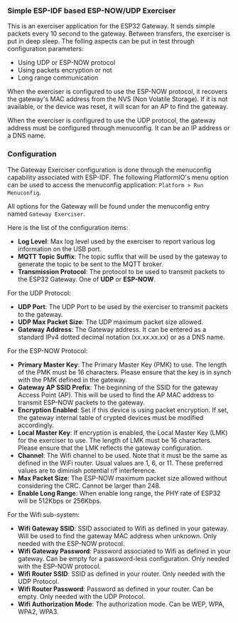 ### Simple ESP-IDF based ESP-NOW/UDP Exerciser

This is an exerciser application for the ESP32 Gateway. It sends simple packets every 10 second to the gateway. Between transfers, the exerciser is put in deep sleep. The folling aspects can be put in test through configuration parameters:

- Using UDP or ESP-NOW protocol
- Using packets encryption or not
- Long range communication

When the exerciser is configured to use the ESP-NOW protocol, it recovers the gateway's MAC address from the NVS (Non Volatile Storage). If it is not available, or the device was reset, it will scan for an AP to find the gateway.

When the exerciser is configured to use the UDP protocol, the gateway address must be configured through menuconfig. It can be an IP address or a DNS name.

### Configuration

The Gateway Exerciser configuration is done through the menuconfig capability associated with ESP-IDF. The following PlatformIO's menu option can be used to access the menuconfig application: `Platform > Run Menuconfig`.

All options for the Gateway will be found under the menuconfig entry named `Gateway Exerciser`.

Here is the list of the configuration items:

- **Log Level**: Max log level used by the exerciser to report various log information on the USB port.
- **MQTT Topic Suffix**: The topic suffix that will be used by the gateway to generate the topic to be sent to the MQTT broker.
- **Transmission Protocol**: The protocol to be used to transmit packets to the ESP32 Gateway. One of **UDP** or **ESP-NOW**.

For the UDP Protocol:
- **UDP Port**: The UDP Port to be used by the exerciser to transmit packets to the gateway.
- **UDP Max Packet Size**: The UDP maximum packet size allowed.
- **Gateway Address**: The Gateway address. It can be entered as a standard IPv4 dotted decimal notation (xx.xx.xx.xx) or as a DNS name.

For the ESP-NOW Protocol:
- **Primary Master Key**: The Primary Master Key (PMK) to use. The length of the PMK must be 16 characters. Please ensure that the key is in synch with the PMK defined in the gateway.
- **Gateway AP SSID Prefix**: The beginning of the SSID for the gateway Access Point (AP). This will be used to find the AP MAC address to transmit ESP-NOW packets to the gateway.
- **Encryption Enabled**: Set if this device is using packet encryption. If set, the gateway internal table of crypted devices must be modified accordingly.
- **Local Master Key**: If encryption is enabled, the Local Master Key (LMK) for the exerciser to use. The length of LMK must be 16 characters. Please ensure that the LMK reflects the gateway configuration.
- **Channel**: The Wifi channel to be used. Note that it must be the same as defined in the WiFi router. Usual values are 1, 6, or 11. These preferred values are to diminish potential r/f interference.
- **Max Packet Size**: The ESP-NOW maximum packet size allowed without considering the CRC.  Cannot be larger than 248.
- **Enable Long Range**: When enable long range, the PHY rate of ESP32 will be 512Kbps or 256Kbps.

For the Wifi sub-system:
- **Wifi Gateway SSID**: SSID associated to Wifi as defined in your gateway. Will be used to find the gateway MAC address when unknown. Only needed with the ESP-NOW protocol.
- **Wifi Gateway Password**: Password associated to Wifi as defined in your gateway. Can be empty for a password-less configuration.  Only needed with the ESP-NOW protocol.
- **Wifi Router SSID**: SSID as defined in your router. Only needed with the UDP Protocol.
- **Wifi Router Password**: Password as defined in your router. Can be empty.  Only needed with the UDP Protocol.
- **Wifi Authorization Mode**: The authorization mode. Can be WEP, WPA, WPA2, WPA3.